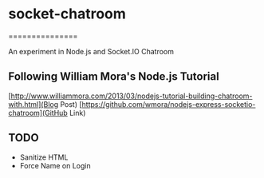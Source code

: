 # socket-chatroom
===============

An experiment in Node.js and Socket.IO Chatroom

## Following William Mora's Node.js Tutorial
[http://www.williammora.com/2013/03/nodejs-tutorial-building-chatroom-with.html](Blog Post)
[https://github.com/wmora/nodejs-express-socketio-chatroom](GitHub Link)

## TODO

 - Sanitize HTML
 - Force Name on Login
